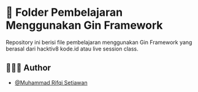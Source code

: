 
# 📂 Folder Pembelajaran Menggunakan Gin Framework

Repository ini berisi file pembelajaran menggunakan Gin Framework yang berasal dari hacktiv8 kode.id atau live session class.
## 🧑🏻‍💻 Author

- [@Muhammad Rifqi Setiawan](https://github.com/rifqi142)

